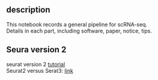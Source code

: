 ## description
This notebook records a general pipeline for scRNA-seq. <br/>
Details in each part, including software, paper, notice, tips.

## Seura version 2
seurat version 2 [tutorial](https://davetang.org/muse/2017/08/01/getting-started-seurat/) <br>
Seurat2 versus Serat3: [link](https://satijalab.org/seurat/essential_commands.html) 
